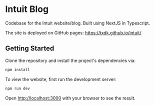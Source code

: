 # Intuit Blog

Codebase for the Intuit website/blog. Built using NextJS in Typescript.

The site is deployed on GitHub pages: https://txdk.github.io/intuit/

## Getting Started

Clone the repository and install the project's dependencies via:
```bash
npm install
```

To view the website, first run the development server:

```bash
npm run dev
```

Open [http://localhost:3000](http://localhost:3000) with your browser to see the result.